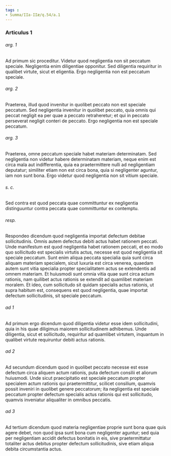 ```yaml
---
tags : 
- Summa/IIa-IIæ/q.54/a.1
---
```


### Articulus 1

###### arg. 1
Ad primum sic proceditur. Videtur quod negligentia non sit peccatum speciale. Negligentia enim diligentiae opponitur. Sed diligentia requiritur in qualibet virtute, sicut et eligentia. Ergo negligentia non est peccatum speciale.

###### arg. 2
Praeterea, illud quod invenitur in quolibet peccato non est speciale peccatum. Sed negligentia invenitur in quolibet peccato, quia omnis qui peccat negligit ea per quae a peccato retraheretur; et qui in peccato perseverat negligit conteri de peccato. Ergo negligentia non est speciale peccatum.

###### arg. 3
Praeterea, omne peccatum speciale habet materiam determinatam. Sed negligentia non videtur habere determinatam materiam, neque enim est circa mala aut indifferentia, quia ea praetermittere nulli ad negligentiam deputatur; similiter etiam non est circa bona, quia si negligenter aguntur, iam non sunt bona. Ergo videtur quod negligentia non sit vitium speciale.

###### s. c.
Sed contra est quod peccata quae committuntur ex negligentia distinguuntur contra peccata quae committuntur ex contemptu.

###### resp.
Respondeo dicendum quod negligentia importat defectum debitae sollicitudinis. Omnis autem defectus debiti actus habet rationem peccati. Unde manifestum est quod negligentia habet rationem peccati, et eo modo quo sollicitudo est specialis virtutis actus, necesse est quod negligentia sit speciale peccatum. Sunt enim aliqua peccata specialia quia sunt circa aliquam materiam specialem, sicut luxuria est circa venerea, quaedam autem sunt vitia specialia propter specialitatem actus se extendentis ad omnem materiam. Et huiusmodi sunt omnia vitia quae sunt circa actum rationis, nam quilibet actus rationis se extendit ad quamlibet materiam moralem. Et ideo, cum sollicitudo sit quidam specialis actus rationis, ut supra habitum est, consequens est quod negligentia, quae importat defectum sollicitudinis, sit speciale peccatum.

###### ad 1
Ad primum ergo dicendum quod diligentia videtur esse idem sollicitudini, quia in his quae diligimus maiorem sollicitudinem adhibemus. Unde diligentia, sicut et sollicitudo, requiritur ad quamlibet virtutem, inquantum in qualibet virtute requiruntur debiti actus rationis.

###### ad 2
Ad secundum dicendum quod in quolibet peccato necesse est esse defectum circa aliquem actum rationis, puta defectum consilii et aliorum huiusmodi. Unde sicut praecipitatio est speciale peccatum propter specialem actum rationis qui praetermittitur, scilicet consilium, quamvis possit inveniri in quolibet genere peccatorum; ita negligentia est speciale peccatum propter defectum specialis actus rationis qui est sollicitudo, quamvis inveniatur aliqualiter in omnibus peccatis.

###### ad 3
Ad tertium dicendum quod materia negligentiae proprie sunt bona quae quis agere debet, non quod ipsa sunt bona cum negligenter aguntur; sed quia per negligentiam accidit defectus bonitatis in eis, sive praetermittatur totaliter actus debitus propter defectum sollicitudinis, sive etiam aliqua debita circumstantia actus.

